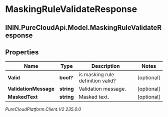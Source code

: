 # MaskingRuleValidateResponse

## ININ.PureCloudApi.Model.MaskingRuleValidateResponse

## Properties

|Name | Type | Description | Notes|
|------------ | ------------- | ------------- | -------------|
| **Valid** | **bool?** | is masking rule definition valid? | [optional] |
| **ValidationMessage** | **string** | Validation message. | [optional] |
| **MaskedText** | **string** | Masked text. | [optional] |



_PureCloudPlatform.Client.V2 235.0.0_
